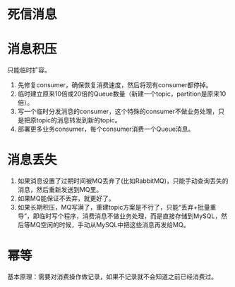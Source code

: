# 死信消息

# 消息积压

只能临时扩容。

1. 先修复consumer，确保恢复消费速度，然后将现有consumer都停掉。
2. 临时建立原来10倍或20倍的Queue数量（新建一个topic，partition是原来10倍）。
3. 写一个临时分发消息的consumer，这个特殊的consumer不做业务处理，只是把原topic的消息转发到新的topic。
4. 部署更多业务consumer，每个consumer消费一个Queue消息。

# 消息丢失

1. 如果消息设置了过期时间被MQ丢弃了(比如RabbitMQ)，只能手动查询丢失的消息，然后重新发送到MQ里。
2. 如果MQ能保证不丢弃，就更好了。
3. 如果长期积压，MQ写满了，重建topic方案是不行了，只能“丢弃+批量重导”，即临时写个程序，消费消息不做业务处理，而是直接存储到MySQL，然后等MQ空闲的时候，手动从MySQL中把这些消息再发给MQ。

# 幂等

基本原理：需要对消费操作做记录，如果不记录就不会知道之前已经消费过。

